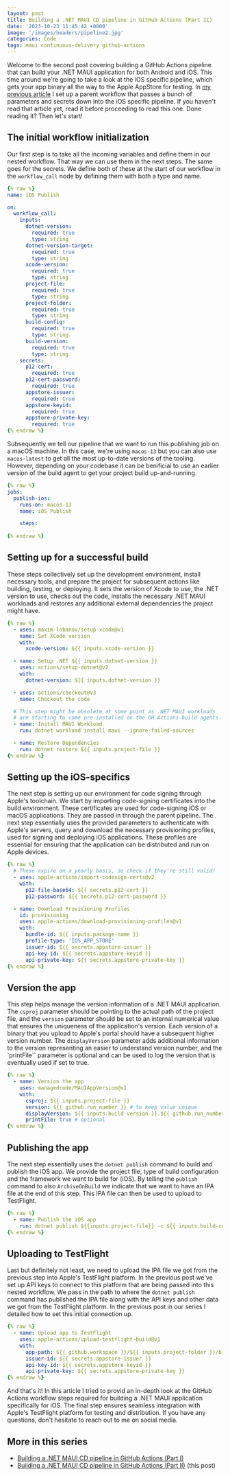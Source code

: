 ```yaml
---
layout: post
title: Building a .NET MAUI CD pipeline in GitHub Actions (Part II)
date: '2023-10-23 11:45:42 +0000'
image: '/images/headers/pipeline2.jpg'
categories: Code
tags: maui continuous-delivery github-actions
---
```


Welcome to the second post covering building a GitHub Actions pipeline that can build your .NET MAUI application for both Android and iOS. This time around we're going to take a look at the iOS specific pipeline, which gets your app binary all the way to the Apple AppStore for testing. In [my previous article](https://www.thewissen.io/making-maui-cd-pipeline/) I set up a parent workflow that passes a bunch of parameters and secrets down into the iOS specific pipeline. If you haven't read that article yet, read it before proceeding to read this one. Done reading it? Then let's start!

## The initial workflow initialization
Our first step is to take all the incoming variables and define them in our nested workflow. That way we can use them in the next steps. The same goes for the secrets. We define both of these at the start of our workflow in the `workflow_call` node by defining them with both a type and name.

```yaml
{% raw %}
name: iOS Publish

on:
  workflow_call:
    inputs:
      dotnet-version:
        required: true
        type: string
      dotnet-version-target:
        required: true
        type: string
      xcode-version:
        required: true
        type: string
      project-file:
        required: true
        type: string
      project-folder:
        required: true
        type: string
      build-config:
        required: true
        type: string
      build-version:
        required: true
        type: string
    secrets:      
      p12-cert:
        required: true
      p12-cert-password:
        required: true
      appstore-issuer:
        required: true
      appstore-keyid:
        required: true
      appstore-private-key:
        required: true
{% endraw %}
```

Subsequently we tell our pipeline that we want to run this publishing job on a macOS machine. In this case, we're using `macos-13` but you can also use `macos-latest` to get all the most up-to-date versions of the tooling. However, depending on your codebase it can be benificial to use an earlier version of the build agent to get your project build up-and-running. 

```yaml
{% raw %}
jobs:
  publish-ios:
    runs-on: macos-13
    name: iOS Publish

    steps:
      ...
{% endraw %}
```

## Setting up for a successful build

These steps collectively set up the development environment, install necessary tools, and prepare the project for subsequent actions like building, testing, or deploying. It sets the version of Xcode to use, the .NET version to use, checks out the code, installs the necessary .NET MAUI workloads and restores any additional external dependencies the project might have.

```yaml
{% raw %}
  - uses: maxim-lobanov/setup-xcode@v1
    name: Set XCode version
    with:
      xcode-version: ${{ inputs.xcode-version }}

  - name: Setup .NET ${{ inputs.dotnet-version }}
    uses: actions/setup-dotnet@v2
    with:
      dotnet-version: ${{ inputs.dotnet-version }}

  - uses: actions/checkout@v3
    name: Checkout the code

  # This step might be obsolete at some point as .NET MAUI workloads 
  # are starting to come pre-installed on the GH Actions build agents.
  - name: Install MAUI Workload
    run: dotnet workload install maui --ignore-failed-sources

  - name: Restore Dependencies
    run: dotnet restore ${{ inputs.project-file }}
{% endraw %}
```

## Setting up the iOS-specifics

The next step is setting up our environment for code signing through Apple's toolchain. We start by importing code-signing certificates into the build environment. These certificates are used for code-signing iOS or macOS applications. They are passed in through the parent pipeline. The next step essentially uses the provided parameters to authenticate with Apple's servers, query and download the necessary provisioning profiles, used for signing and deploying iOS applications. These profiles are essential for ensuring that the application can be distributed and run on Apple devices.

```yaml
{% raw %}
  # These expire on a yearly basis, so check if they're still valid!
  - uses: apple-actions/import-codesign-certs@v2
    with: 
      p12-file-base64: ${{ secrets.p12-cert }}
      p12-password: ${{ secrets.p12-cert-password }} 

  - name: Download Provisioning Profiles
    id: provisioning
    uses: apple-actions/download-provisioning-profiles@v1
    with: 
      bundle-id: ${{ inputs.package-name }}
      profile-type: 'IOS_APP_STORE'
      issuer-id: ${{ secrets.appstore-issuer }}
      api-key-id: ${{ secrets.appstore-keyid }}
      api-private-key: ${{ secrets.appstore-private-key }}
{% endraw %}
```

## Version the app

This step helps manage the version information of a .NET MAUI application. The `csproj` parameter should be pointing to the actual path of the project file, and the `version` parameter should be set to an internal numerical value that ensures the uniqueness of the application's version. Each version of a binary that you upload to Apple's portal should have a subsequent higher version number. The `displayVersion` parameter adds additional information to the version representing an easier to understand version number, and the `printFile`` parameter is optional and can be used to log the version that is eventually used if set to true.

```yaml
{% raw %}
  - name: Version the app
    uses: managedcode/MAUIAppVersion@v1
    with: 
      csproj: ${{ inputs.project-file }}
      version: ${{ github.run_number }} # to keep value unique
      displayVersion: ${{ inputs.build-version }}.${{ github.run_number }}
      printFile: true # optional 
{% endraw %}
```

## Publishing the app

The next step essentially uses the `dotnet publish` command to build and publish the iOS app. We provide the project file, type of build configuration and the framework we want to build for (iOS). By telling the `publish` command to also `ArchiveOnBuild` we indicate that we want to have an IPA file at the end of this step. This IPA file can then be used to upload to TestFlight.

```yaml
{% raw %}
  - name: Publish the iOS app
    run: dotnet publish ${{inputs.project-file}} -c ${{ inputs.build-config }} -f:${{ inputs.dotnet-version-target }}-ios /p:ArchiveOnBuild=true /p:EnableAssemblyILStripping=false
{% endraw %}
```               

## Uploading to TestFlight
Last but definitely not least, we need to upload the IPA file we got from the previous step into Apple's TestFlight platform. In the previous post we've set up API keys to connect to this platform that are being passed into this nested workflow. We pass in the path to where the `dotnet publish` command has published the IPA file along with the API keys and other data we got from the TestFlight platform. In the previous post in our series I detailed how to set this initial connection up.

```yaml
{% raw %}
  - name: Upload app to TestFlight
    uses: apple-actions/upload-testflight-build@v1
    with:
      app-path: ${{ github.workspace }}/${{ inputs.project-folder }}/bin/${{ inputs.build-config }}/${{ inputs.dotnet-version-target }}-ios/ios-arm64/publish/${{ inputs.project-folder }}.ipa
      issuer-id: ${{ secrets.appstore-issuer }}
      api-key-id: ${{ secrets.appstore-keyid }}
      api-private-key: ${{ secrets.appstore-private-key }}
{% endraw %}
```

And that's it! In this article I tried to provid an in-depth look at the GitHub Actions workflow steps required for building a .NET MAUI application specifically for iOS. The final step ensures seamless integration with Apple's TestFlight platform for testing and distribution. If you have any questions, don't hesitate to reach out to me on social media.

## More in this series

- [Building a .NET MAUI CD pipeline in GitHub Actions (Part I)](https://thewissen.io/making-maui-cd-pipeline/)
- [Building a .NET MAUI CD pipeline in GitHub Actions (Part II)](https://thewissen.io/making-maui-cd-pipeline-part2/) (this post)